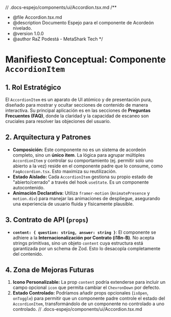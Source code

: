 // .docs-espejo/components/ui/Accordion.tsx.md
/\*\*

- @file Accordion.tsx.md
- @description Documento Espejo para el componente de Acordeón nivelado.
- @version 1.0.0
- @author RaZ Podestá - MetaShark Tech
  \*/

# Manifiesto Conceptual: Componente `AccordionItem`

## 1. Rol Estratégico

El `AccordionItem` es un aparato de UI atómico y de presentación pura, diseñado para mostrar y ocultar secciones de contenido de manera interactiva. Su principal aplicación es en las secciones de **Preguntas Frecuentes (FAQ)**, donde la claridad y la capacidad de escaneo son cruciales para resolver las objeciones del usuario.

## 2. Arquitectura y Patrones

- **Composición:** Este componente no es un sistema de acordeón completo, sino un **único item**. La lógica para agrupar múltiples `AccordionItem` y controlar su comportamiento (ej. permitir solo uno abierto a la vez) reside en el componente padre que lo consume, como `FaqAccordion.tsx`. Esto maximiza su reutilización.
- **Estado Aislado:** Cada `AccordionItem` gestiona su propio estado de "abierto/cerrado" a través del hook `useState`. Es un componente autocontenido.
- **Animación Declarativa:** Utiliza `framer-motion` (`AnimatePresence` y `motion.div`) para manejar las animaciones de despliegue, asegurando una experiencia de usuario fluida y físicamente plausible.

## 3. Contrato de API (`props`)

- **`content: { question: string, answer: string }`**: El componente se adhiere a la **Internacionalización por Contrato (i18n-B)**. No acepta strings primitivas, sino un objeto `content` cuya estructura está garantizada por un schema de Zod. Esto lo desacopla completamente del contenido.

## 4. Zona de Mejoras Futuras

1.  **Icono Personalizable:** La prop `content` podría extenderse para incluir un campo opcional `icon` que permita cambiar el `ChevronDown` por defecto.
2.  **Estado Controlado:** Podríamos añadir props opcionales (`isOpen`, `onToggle`) para permitir que un componente padre controle el estado del `AccordionItem`, transformándolo de un componente no controlado a uno controlado.
    // .docs-espejo/components/ui/Accordion.tsx.md

